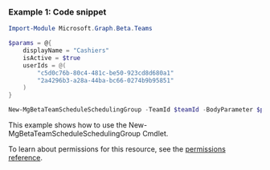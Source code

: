 ### Example 1: Code snippet

```powershellImport-Module Microsoft.Graph.Beta.Teams

$params = @{
	displayName = "Cashiers"
	isActive = $true
	userIds = @(
		"c5d0c76b-80c4-481c-be50-923cd8d680a1"
		"2a4296b3-a28a-44ba-bc66-0274b9b95851"
	)
}

New-MgBetaTeamScheduleSchedulingGroup -TeamId $teamId -BodyParameter $params
```
This example shows how to use the New-MgBetaTeamScheduleSchedulingGroup Cmdlet.
To learn about permissions for this resource, see the [permissions reference](/graph/permissions-reference).

